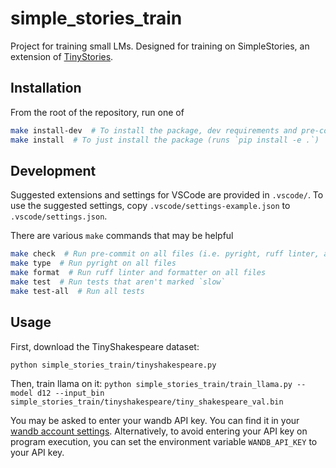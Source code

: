 # simple_stories_train

Project for training small LMs. Designed for training on SimpleStories, an extension of [TinyStories](https://arxiv.org/abs/2305.07759).

## Installation

From the root of the repository, run one of

```bash
make install-dev  # To install the package, dev requirements and pre-commit hooks
make install  # To just install the package (runs `pip install -e .`)
```

## Development

Suggested extensions and settings for VSCode are provided in `.vscode/`. To use the suggested
settings, copy `.vscode/settings-example.json` to `.vscode/settings.json`.

There are various `make` commands that may be helpful

```bash
make check  # Run pre-commit on all files (i.e. pyright, ruff linter, and ruff formatter)
make type  # Run pyright on all files
make format  # Run ruff linter and formatter on all files
make test  # Run tests that aren't marked `slow`
make test-all  # Run all tests
```

## Usage
First, download the TinyShakespeare dataset:
```bash
python simple_stories_train/tinyshakespeare.py
```

Then, train llama on it:
`python simple_stories_train/train_llama.py --model d12 --input_bin simple_stories_train/tinyshakespeare/tiny_shakespeare_val.bin`

You may be asked to enter your wandb API key. You can find it in your [wandb account settings](https://wandb.ai/settings). Alternatively, to avoid entering your API key on program execution, you can set the environment variable `WANDB_API_KEY` to your API key.
